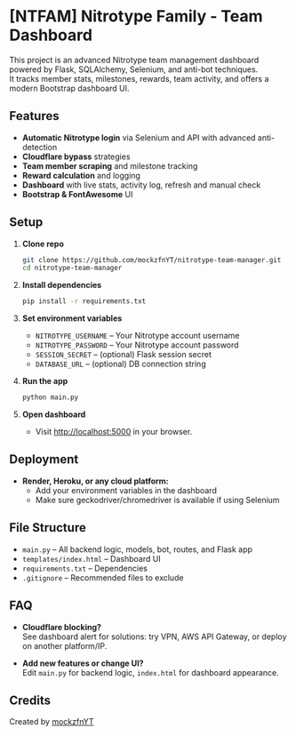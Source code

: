 # [NTFAM] Nitrotype Family - Team Dashboard

This project is an advanced Nitrotype team management dashboard powered by Flask, SQLAlchemy, Selenium, and anti-bot techniques.  
It tracks member stats, milestones, rewards, team activity, and offers a modern Bootstrap dashboard UI.

## Features

- **Automatic Nitrotype login** via Selenium and API with advanced anti-detection
- **Cloudflare bypass** strategies
- **Team member scraping** and milestone tracking
- **Reward calculation** and logging
- **Dashboard** with live stats, activity log, refresh and manual check
- **Bootstrap & FontAwesome** UI

## Setup

1. **Clone repo**

   ```bash
   git clone https://github.com/mockzfnYT/nitrotype-team-manager.git
   cd nitrotype-team-manager
   ```

2. **Install dependencies**

   ```bash
   pip install -r requirements.txt
   ```

3. **Set environment variables**

   - `NITROTYPE_USERNAME` – Your Nitrotype account username
   - `NITROTYPE_PASSWORD` – Your Nitrotype account password
   - `SESSION_SECRET` – (optional) Flask session secret
   - `DATABASE_URL` – (optional) DB connection string

4. **Run the app**

   ```bash
   python main.py
   ```

5. **Open dashboard**

   - Visit [http://localhost:5000](http://localhost:5000) in your browser.

## Deployment

- **Render, Heroku, or any cloud platform:**  
  - Add your environment variables in the dashboard
  - Make sure geckodriver/chromedriver is available if using Selenium

## File Structure

- `main.py` – All backend logic, models, bot, routes, and Flask app
- `templates/index.html` – Dashboard UI
- `requirements.txt` – Dependencies
- `.gitignore` – Recommended files to exclude

## FAQ

- **Cloudflare blocking?**  
  See dashboard alert for solutions: try VPN, AWS API Gateway, or deploy on another platform/IP.

- **Add new features or change UI?**  
  Edit `main.py` for backend logic, `index.html` for dashboard appearance.

## Credits

Created by [mockzfnYT](https://github.com/mockzfnYT)
